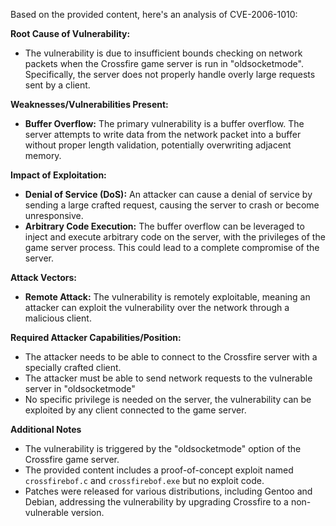 Based on the provided content, here's an analysis of CVE-2006-1010:

**Root Cause of Vulnerability:**
- The vulnerability is due to insufficient bounds checking on network packets when the Crossfire game server is run in "oldsocketmode". Specifically, the server does not properly handle overly large requests sent by a client.

**Weaknesses/Vulnerabilities Present:**
- **Buffer Overflow:** The primary vulnerability is a buffer overflow. The server attempts to write data from the network packet into a buffer without proper length validation, potentially overwriting adjacent memory.

**Impact of Exploitation:**
- **Denial of Service (DoS):** An attacker can cause a denial of service by sending a large crafted request, causing the server to crash or become unresponsive.
- **Arbitrary Code Execution:** The buffer overflow can be leveraged to inject and execute arbitrary code on the server, with the privileges of the game server process. This could lead to a complete compromise of the server.

**Attack Vectors:**
- **Remote Attack:** The vulnerability is remotely exploitable, meaning an attacker can exploit the vulnerability over the network through a malicious client.

**Required Attacker Capabilities/Position:**
- The attacker needs to be able to connect to the Crossfire server with a specially crafted client.
- The attacker must be able to send network requests to the vulnerable server in "oldsocketmode"
- No specific privilege is needed on the server, the vulnerability can be exploited by any client connected to the game server.

**Additional Notes**
- The vulnerability is triggered by the "oldsocketmode" option of the Crossfire game server.
- The provided content includes a proof-of-concept exploit named `crossfirebof.c` and `crossfirebof.exe` but no exploit code.
- Patches were released for various distributions, including Gentoo and Debian, addressing the vulnerability by upgrading Crossfire to a non-vulnerable version.